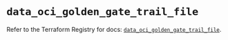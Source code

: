 # `data_oci_golden_gate_trail_file`

Refer to the Terraform Registry for docs: [`data_oci_golden_gate_trail_file`](https://registry.terraform.io/providers/oracle/oci/6.18.0/docs/data-sources/golden_gate_trail_file).
